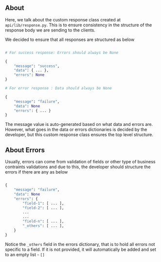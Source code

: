 ## About

Here, we talk about the custom response class created at `api/lib/response.py`. This is to ensure consistency in the structure of the response body we are sending to the clients.

We decided to ensure that all responses are structured as below

```python

# For success response: Errors should always be None

{
    "message": "success",
    "data": { ... },
    "errors": None
}

# For error response : Data should always be None

{
    "message": "failure",
    "data": None
    "errors": { ... }
}

```
The message value is auto-generated based on what data and errors are. However, what goes in the data or errors dictionaries is decided by the developer, but this custom response class ensures the top level structure.

## About Errors

Usually, errors can come from validation of fields or other type of business contraints validations and due to this, the developer should structure the errors if there are any as below

```python

{
    "message": "failure",
    "data": None
    "errors": {
        "field-1": [ ... ],
        "field-2": [ ... ],
        ...
        ...
        "field-n": [ ... ],
        "_others": [ ... ],
    }
}

```

Notice the `_others` field in the errors dictionary, that is to hold all errors not specific to a field. If it is not provided, it will automatically be added and set to an empty list - `[]`
